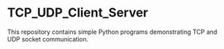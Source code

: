 # TCP_UDP_Client_Server
This repository contains simple Python programs demonstrating TCP and UDP socket communication.
